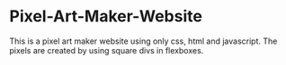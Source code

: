 # Pixel-Art-Maker-Website
This is a pixel art maker website using only css, html and javascript. The pixels are created by using square divs in flexboxes.
